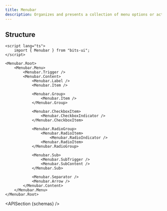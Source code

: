 ```yaml
---
title: Menubar
description: Organizes and presents a collection of menu options or actions within a horizontal bar.
---
```


<script>
	import { APISection, ComponentPreview, MenubarDemo } from '@/components'
	export let schemas;
</script>

<ComponentPreview name="menubar-demo" comp="Menubar">

<MenubarDemo slot="preview" />

</ComponentPreview>

## Structure

```svelte
<script lang="ts">
	import { Menubar } from "bits-ui";
</script>

<Menubar.Root>
	<Menubar.Menu>
		<Menubar.Trigger />
		<Menubar.Content>
			<Menubar.Label />
			<Menubar.Item />

			<Menubar.Group>
				<Menubar.Item />
			</Menubar.Group>

			<Menubar.CheckboxItem>
				<Menubar.CheckboxIndicator />
			</Menubar.CheckboxItem>

			<Menubar.RadioGroup>
				<Menubar.RadioItem>
					<Menubar.RadioIndicator />
				<Menubar.RadioItem>
			</Menubar.RadioGroup>

			<Menubar.Sub>
				<Menubar.SubTrigger />
				<Menubar.SubContent />
			</Menubar.Sub>

			<Menubar.Separator />
			<Menubar.Arrow />
		</Menubar.Content>
	</Menubar.Menu>
</Menubar.Root>
```

<APISection {schemas} />
